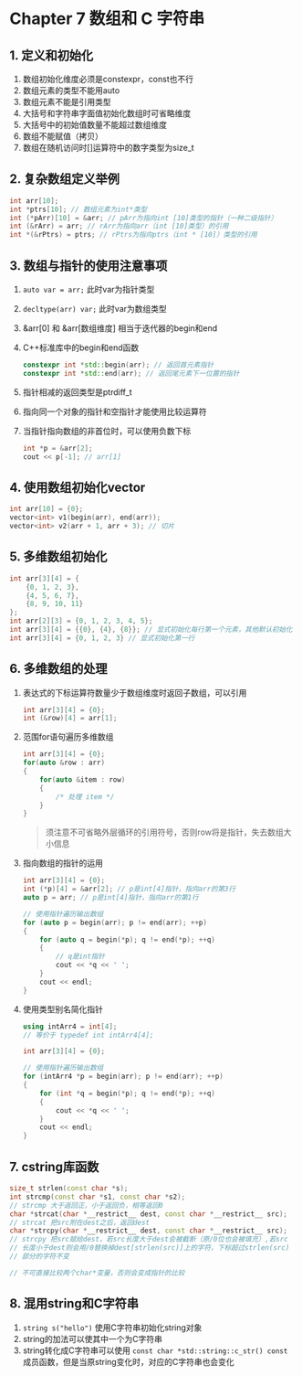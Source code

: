 # Chapter 7 数组和 C 字符串

## 1. 定义和初始化

1. 数组初始化维度必须是constexpr，const也不行
2. 数组元素的类型不能用auto
3. 数组元素不能是引用类型
4. 大括号和字符串字面值初始化数组时可省略维度
5. 大括号中的初始值数量不能超过数组维度
6. 数组不能赋值（拷贝）
7. 数组在随机访问时[]运算符中的数字类型为size_t

## 2. 复杂数组定义举例

```C++
int arr[10];
int *ptrs[10]; // 数组元素为int*类型
int (*pArr)[10] = &arr; // pArr为指向int [10]类型的指针（一种二级指针）
int (&rArr) = arr; // rArr为指向arr（int [10]类型）的引用
int *(&rPtrs) = ptrs; // rPtrs为指向ptrs（int * [10]）类型的引用
```

## 3. 数组与指针的使用注意事项

1. `auto var = arr;` 此时var为指针类型
2. `decltype(arr) var;` 此时var为数组类型
3. &arr[0] 和 &arr[数组维度] 相当于迭代器的begin和end
4. C++标准库中的begin和end函数

    ```C++
    constexpr int *std::begin(arr); // 返回首元素指针
    constexpr int *std::end(arr); // 返回尾元素下一位置的指针
    ```

5. 指针相减的返回类型是ptrdiff_t
6. 指向同一个对象的指针和空指针才能使用比较运算符
7. 当指针指向数组的非首位时，可以使用负数下标

    ```C++
    int *p = &arr[2];
    cout << p[-1]; // arr[1]
    ```

## 4. 使用数组初始化vector

```C++
int arr[10] = {0};
vector<int> v1(begin(arr), end(arr));
vector<int> v2(arr + 1, arr + 3); // 切片
```

## 5. 多维数组初始化

```C++
int arr[3][4] = {
    {0, 1, 2, 3},
    {4, 5, 6, 7},
    {8, 9, 10, 11}
};
int arr[2][3] = {0, 1, 2, 3, 4, 5};
int arr[3][4] = {{0}, {4}, {8}}; // 显式初始化每行第一个元素，其他默认初始化
int arr[3][4] = {0, 1, 2, 3} // 显式初始化第一行
```

## 6. 多维数组的处理

1. 表达式的下标运算符数量少于数组维度时返回子数组，可以引用

    ```C++
    int arr[3][4] = {0};
    int (&row)[4] = arr[1];
    ```

2. 范围for语句遍历多维数组

    ```C++
    int arr[3][4] = {0};
    for(auto &row : arr)
    {
        for(auto &item : row)
        {
            /* 处理 item */
        }
    }
    ```

    > 须注意不可省略外层循环的引用符号，否则row将是指针，失去数组大小信息

3. 指向数组的指针的运用

    ```C++
    int arr[3][4] = {0};
    int (*p)[4] = &arr[2]; // p是int[4]指针，指向arr的第3行
    auto p = arr; // p是int[4]指针，指向arr的第1行

    // 使用指针遍历输出数组
    for (auto p = begin(arr); p != end(arr); ++p)
    {
        for (auto q = begin(*p); q != end(*p); ++q)
        {
            // q是int指针
            cout << *q << ' ';
        }
        cout << endl;
    }
    ```

4. 使用类型别名简化指针

    ```C++
    using intArr4 = int[4];
    // 等价于 typedef int intArr4[4];

    int arr[3][4] = {0};

    // 使用指针遍历输出数组
    for (intArr4 *p = begin(arr); p != end(arr); ++p)
    {
        for (int *q = begin(*p); q != end(*p); ++q)
        {
            cout << *q << ' ';
        }
        cout << endl;
    }
    ```

## 7. cstring库函数

```C++
size_t strlen(const char *s);
int strcmp(const char *s1, const char *s2);
// strcmp 大于返回正，小于返回负，相等返回0
char *strcat(char *__restrict__ dest, const char *__restrict__ src);
// strcat 把src附在dest之后，返回dest
char *strcpy(char *__restrict__ dest, const char *__restrict__ src);
// strcpy 把src赋给dest，若src长度大于dest会被截断（原/0位也会被填充）,若src
// 长度小于dest则会用/0替换掉dest[strlen(src)]上的字符，下标超过strlen(src)
// 部分的字符不变

// 不可直接比较两个char*变量，否则会变成指针的比较
```

## 8. 混用string和C字符串

1. `string s("hello")` 使用C字符串初始化string对象
2. string的加法可以使其中一个为C字符串
3. string转化成C字符串可以使用 `const char *std::string::c_str() const` 成员函数，但是当原string变化时，对应的C字符串也会变化
